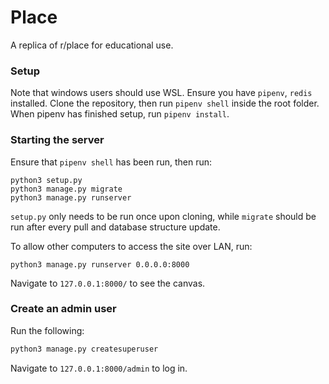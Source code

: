 # Place

A replica of r/place for educational use.

### Setup

Note that windows users should use WSL.
Ensure you have `pipenv`, `redis` installed.
Clone the repository, then run `pipenv shell` inside the root folder.
When pipenv has finished setup, run `pipenv install`.

### Starting the server

Ensure that `pipenv shell` has been run, then run:
```
python3 setup.py
python3 manage.py migrate
python3 manage.py runserver
```
`setup.py` only needs to be run once upon cloning, while `migrate` should be run after every pull and 
database structure update.

To allow other computers to access the site over LAN, run:
```
python3 manage.py runserver 0.0.0.0:8000
```
Navigate to `127.0.0.1:8000/` to see the canvas.

### Create an admin user
Run the following:
```bash
python3 manage.py createsuperuser
```
Navigate to `127.0.0.1:8000/admin` to log in.
